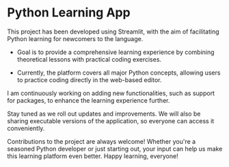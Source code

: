 
# Python Learning App

This project has been developed using Streamlit, with the aim of facilitating Python learning for newcomers to the language. 

- Goal is to provide a comprehensive learning experience by combining theoretical lessons with practical coding exercises.

- Currently, the platform covers all major Python concepts, allowing users to practice coding directly in the web-based editor.

I am continuously working on adding new functionalities, such as support for packages, to enhance the learning experience further.

Stay tuned as we roll out updates and improvements. We will also be sharing executable versions of the application, so everyone can access it conveniently.

Contributions to the project are always welcome! Whether you're a seasoned Python developer or just starting out, your input can help us make this learning platform even better. Happy learning, everyone!

